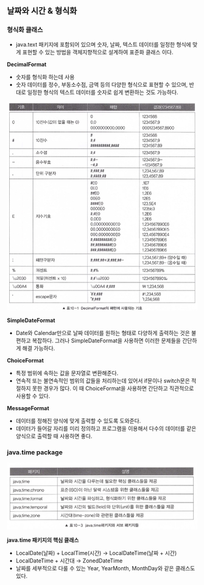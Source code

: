 ## 날짜와 시간 & 형식화

### 형식화 클래스

- java.text 패키지에 포함되어 있으며 숫자, 날짜, 텍스트 데이터를 일정한 형식에 맞게 표현할 수 있는 방법을 객체지향적으로 설계하여 표준화 클래스 이다.

**DecimalFormat**

- 숫자를 형식화 하는데 사용
- 숫자 데이터를 정수, 부동소수점, 금액 등의 다양한 형식으로 표현할 수 있으며, 반대로 일정한 형식의 텍스트 데이터를 숫자로 쉽게 변환하는 것도 가능하다.

<img src="/src/me/study/date_time_formatting/img/decimalformat_img_1.jpeg" width="500px;">

**SimpleDateFormat**

- Date와 Calendar만으로 날짜 데이터를 원하는 형태로 다양하게 출력하는 것은 불편하고 복잡하다. 그러나  SimpleDateFormat을 사용하면 이러한 문제들을 간단하게 해결 가능하다.

**ChoiceFormat**

- 특정 범위에 속하는 값을 문자열로 변환해준다.
- 연속적 또는 불연속적인 범위의 값들을 처리하는데 있어서 if문이나 switch문은 적절하지 못한 경우가 많다. 이 때 ChoiceFormat을 사용하면 간단하고 직관적으로 사용할 수 있다.

**MessageFormat**

- 데이터를 정해진 양식에 맞게 출력할 수 있도록 도와준다.
- 데이터가 들어갈 자리를 미리 정의하고 프로그램을 이용해서 다수의 데이터를 같은 양식으로 출력할 때 사용하면 좋다.

### **java.time package**

<img src="/src/me/study/date_time_formatting/img/java_time_package_img_1.jpeg" width="500px;">

**java.time 패키지의 핵심 클래스**

- LocalDate(날짜) + LocalTime(시간) → LocalDateTime(날짜 + 시간)
- LocalDateTime + 시간대 → ZonedDateTime
- 날짜를 세부적으로 다룰 수 있는 Year, YearMonth, MonthDay와 같은 클래스도 있다.
